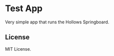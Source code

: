 Test App
========

Very simple app that runs the Hollows Springboard.

License
-------

MIT License.
